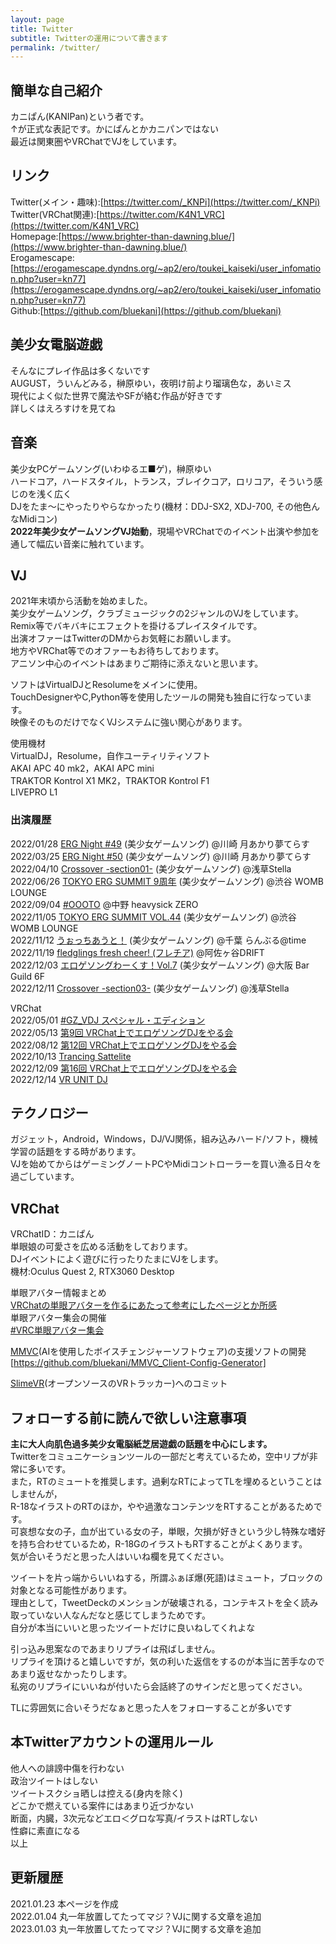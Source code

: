 ```yaml
---
layout: page
title: Twitter
subtitle: Twitterの運用について書きます
permalink: /twitter/
---
```


## 簡単な自己紹介
カニぱん(KANIPan)という者です。  
↑が正式な表記です。かにぱんとかカニパンではない  
最近は関東圏やVRChatでVJをしています。  

## リンク
Twitter(メイン・趣味):[https://twitter.com/_KNPi](https://twitter.com/_KNPi)  
Twitter(VRChat関連):[https://twitter.com/K4N1_VRC](https://twitter.com/K4N1_VRC)  
Homepage:[https://www.brighter-than-dawning.blue/](https://www.brighter-than-dawning.blue/)  
Erogamescape:[https://erogamescape.dyndns.org/~ap2/ero/toukei_kaiseki/user_infomation.php?user=kn77](https://erogamescape.dyndns.org/~ap2/ero/toukei_kaiseki/user_infomation.php?user=kn77)  
Github:[https://github.com/bluekani](https://github.com/bluekani)  


## 美少女電脳遊戯
そんなにプレイ作品は多くないです  
AUGUST，ういんどみる，榊原ゆい，夜明け前より瑠璃色な，あいミス  
現代によく似た世界で魔法やSFが絡む作品が好きです  
詳しくはえろすけを見てね  

## 音楽
美少女PCゲームソング(いわゆるエ■ゲ)，榊原ゆい  
ハードコア，ハードスタイル，トランス，ブレイクコア，ロリコア，そういう感じのを浅く広く  
DJをたま～にやったりやらなかったり(機材：DDJ-SX2, XDJ-700, その他色んなMidiコン)  
**2022年美少女ゲームソングVJ始動**，現場やVRChatでのイベント出演や参加を通して幅広い音楽に触れています。  

## VJ
2021年末頃から活動を始めました。  
美少女ゲームソング，クラブミュージックの2ジャンルのVJをしています。  
Remix等でバキバキにエフェクトを掛けるプレイスタイルです。  
出演オファーはTwitterのDMからお気軽にお願いします。  
地方やVRChat等でのオファーもお待ちしております。  
アニソン中心のイベントはあまりご期待に添えないと思います。  

ソフトはVirtualDJとResolumeをメインに使用。  
TouchDesignerやC,Python等を使用したツールの開発も独自に行なっています。  
映像そのものだけでなくVJシステムに強い関心があります。  

使用機材  
VirtualDJ，Resolume，自作ユーティリティソフト  
AKAI APC 40 mk2，AKAI APC mini  
TRAKTOR Kontrol X1 MK2，TRAKTOR Kontrol F1  
LIVEPRO L1  

### 出演履歴
2022/01/28 [ERG Night #49](https://twipla.jp/events/502631) (美少女ゲームソング) @川崎 月あかり夢てらす  
2022/03/25 [ERG Night #50](https://twipla.jp/events/507622) (美少女ゲームソング) @川崎 月あかり夢てらす  
2022/04/10 [Crossover -section01-](https://twipla.jp/events/491151) (美少女ゲームソング) @浅草Stella  
2022/06/26 [TOKYO ERG SUMMIT 9周年](https://t.livepocket.jp/e/osfrq) (美少女ゲームソング) @渋谷 WOMB LOUNGE  
2022/09/04 [#OOOTO](http://oooto.otherman-records.com/) @中野 heavysick ZERO  
2022/11/05 [TOKYO ERG SUMMIT VOL.44](https://t.livepocket.jp/e/tes_44) (美少女ゲームソング) @渋谷 WOMB LOUNGE  
2022/11/12 [うぉっちあうと！](https://twipla.jp/events/527123) (美少女ゲームソング) @千葉 らんぶる@time  
2022/11/19 [fledglings fresh cheer! (フレチア)](https://twipla.jp/events/527966) @阿佐ヶ谷DRIFT  
2022/12/03 [エロゲソングわーくす！Vol.7](https://twipla.jp/events/531901) (美少女ゲームソング) @大阪 Bar Guild 6F  
2022/12/11 [Crossover -section03-](https://twipla.jp/events/491393) (美少女ゲームソング) @浅草Stella  

VRChat  
2022/05/01 [#GZ_VDJ スペシャル・エディション](https://twitter.com/hashtag/GZ_VDJ)  
2022/05/13 [第9回 VRChat上でエロゲソングDJをやる会](https://twitter.com/hashtag/VRC%E3%82%A8%E3%83%AD%E3%82%B2DJ%E4%BC%9A)  
2022/08/12 [第12回 VRChat上でエロゲソングDJをやる会](https://twitter.com/hashtag/VRC%E3%82%A8%E3%83%AD%E3%82%B2DJ%E4%BC%9A)  
2022/10/13 [Trancing Sattelite](https://twitter.com/hashtag/tr_sa)  
2022/12/09 [第16回 VRChat上でエロゲソングDJをやる会](https://twitter.com/hashtag/VRC%E3%82%A8%E3%83%AD%E3%82%B2DJ%E4%BC%9A)  
2022/12/14 [VR UNIT DJ](https://twitter.com/hashtag/VR_UNIT_DJ)  

## テクノロジー
ガジェット，Android，Windows，DJ/VJ関係，組み込みハード/ソフト，機械学習の話題をする時があります。  
VJを始めてからはゲーミングノートPCやMidiコントローラーを買い漁る日々を過ごしています。  

## VRChat
VRChatID：カニぱん  
単眼娘の可愛さを広める活動をしております。   
DJイベントによく遊びに行ったりたまにVJをします。  
機材:Oculus Quest 2, RTX3060 Desktop  

単眼アバター情報まとめ  
[VRChatの単眼アバターを作るにあたって参考にしたページとか所感](https://scrapbox.io/KaniPan/VRChat%E3%81%AE%E5%8D%98%E7%9C%BC%E3%82%A2%E3%83%90%E3%82%BF%E3%83%BC%E3%82%92%E4%BD%9C%E3%82%8B%E3%81%AB%E3%81%82%E3%81%9F%E3%81%A3%E3%81%A6%E5%8F%82%E8%80%83%E3%81%AB%E3%81%97%E3%81%9F%E3%83%9A%E3%83%BC%E3%82%B8%E3%81%A8%E3%81%8B%E6%89%80%E6%84%9F)  
単眼アバター集会の開催  
[#VRC単眼アバター集会](https://twitter.com/hashtag/VRC%E5%8D%98%E7%9C%BC%E3%82%A2%E3%83%90%E3%82%BF%E3%83%BC%E9%9B%86%E4%BC%9A)  

[MMVC](https://github.com/isletennos/MMVC_Trainer)(AIを使用したボイスチェンジャーソフトウェア)の支援ソフトの開発  
[https://github.com/bluekani/MMVC_Client-Config-Generator]  

[SlimeVR](https://docs.slimevr.dev/)(オープンソースのVRトラッカー)へのコミット  

## フォローする前に読んで欲しい注意事項
**主に大人向肌色過多美少女電脳紙芝居遊戯の話題を中心にします。**  
Twitterをコミュニケーションツールの一部だと考えているため，空中リプが非常に多いです。  
また，RTのミュートを推奨します。過剰なRTによってTLを埋めるということはしませんが，  
R-18なイラストのRTのほか，やや過激なコンテンツをRTすることがあるためです。  
可哀想な女の子，血が出ている女の子，単眼，欠損が好きという少し特殊な嗜好を持ち合わせているため，R-18GのイラストもRTすることがよくあります。  
気が合いそうだと思った人はいいね欄を見てください。  

ツイートを片っ端からいいねする，所謂ふぁぼ爆(死語)はミュート，ブロックの対象となる可能性があります。  
理由として，TweetDeckのメンションが破壊される，コンテキストを全く読み取っていない人なんだなと感じてしまうためです。  
自分が本当にいいと思ったツイートだけに良いねしてくれよな

引っ込み思案なのであまりリプライは飛ばしません。  
リプライを頂けると嬉しいですが，気の利いた返信をするのが本当に苦手なのであまり返せなかったりします。  
私宛のリプライにいいねが付いたら会話終了のサインだと思ってください。  

TLに雰囲気に合いそうだなぁと思った人をフォローすることが多いです  


## 本Twitterアカウントの運用ルール
他人への誹謗中傷を行わない  
政治ツイートはしない  
ツイートスクショ晒しは控える(身内を除く)  
どこかで燃えている案件にはあまり近づかない  
断面，内臓，3次元などエロ＜グロな写真/イラストはRTしない  
性癖に素直になる  
以上  


## 更新履歴
2021.01.23 本ページを作成  
2022.01.04 丸一年放置してたってマジ？VJに関する文章を追加  
2023.01.03 丸一年放置してたってマジ？VJに関する文章を追加  
